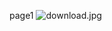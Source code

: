 page1
![download.jpg](https://docs-api-qa.cloudlabs.ai/repos/raw.githubusercontent.com/NiteshRevankarrr/NiteshRepo/main/LastTest/images/download.jpg?token=8b2t1Sg45N8JBe8QNwBlyhJq)